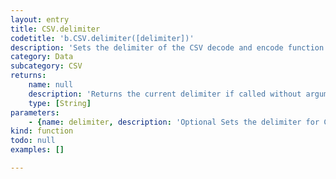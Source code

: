 ```yaml
---
layout: entry
title: CSV.delimiter
codetitle: 'b.CSV.delimiter([delimiter])'
description: 'Sets the delimiter of the CSV decode and encode function.'
category: Data
subcategory: CSV
returns:
    name: null
    description: 'Returns the current delimiter if called without argument'
    type: [String]
parameters:
    - {name: delimiter, description: 'Optional Sets the delimiter for CSV parsing', optional: true, type: [String]}
kind: function
todo: null
examples: []

---
```

